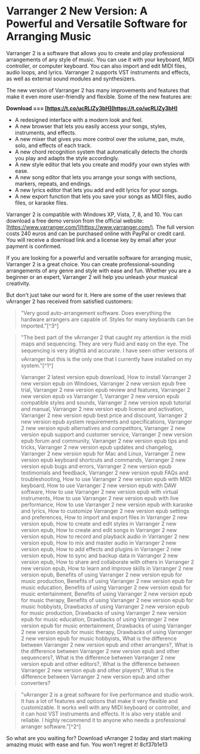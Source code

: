 
 
# Varranger 2 New Version: A Powerful and Versatile Software for Arranging Music
 
Varranger 2 is a software that allows you to create and play professional arrangements of any style of music. You can use it with your keyboard, MIDI controller, or computer keyboard. You can also import and edit MIDI files, audio loops, and lyrics. Varranger 2 supports VST instruments and effects, as well as external sound modules and synthesizers.
 
The new version of Varranger 2 has many improvements and features that make it even more user-friendly and flexible. Some of the new features are:
 
**Download === [https://t.co/ucRLlZy3bH](https://t.co/ucRLlZy3bH)**


 
- A redesigned interface with a modern look and feel.
- A new browser that lets you easily access your songs, styles, instruments, and effects.
- A new mixer that gives you more control over the volume, pan, mute, solo, and effects of each track.
- A new chord recognition system that automatically detects the chords you play and adapts the style accordingly.
- A new style editor that lets you create and modify your own styles with ease.
- A new song editor that lets you arrange your songs with sections, markers, repeats, and endings.
- A new lyrics editor that lets you add and edit lyrics for your songs.
- A new export function that lets you save your songs as MIDI files, audio files, or karaoke files.

Varranger 2 is compatible with Windows XP, Vista, 7, 8, and 10. You can download a free demo version from the official website: [https://www.varranger.com/](https://www.varranger.com/). The full version costs 240 euros and can be purchased online with PayPal or credit card. You will receive a download link and a license key by email after your payment is confirmed.
 
If you are looking for a powerful and versatile software for arranging music, Varranger 2 is a great choice. You can create professional-sounding arrangements of any genre and style with ease and fun. Whether you are a beginner or an expert, Varranger 2 will help you unleash your musical creativity.
  
But don't just take our word for it. Here are some of the user reviews that vArranger 2 has received from satisfied customers:

> "Very good auto-arrangement software. Does everything the hardware arrangers are capable of. Styles for many keyboards can be imported."[^3^]

> "The best part of the vArranger 2 that caught my attention is the midi maps and sequencing. They are very fluid and easy on the eye. The sequencing is very âtightâ and accurate. I have seen other versions of vArranger but this is the only one that I currently have installed on my system."[^1^]
> 
> 
> Varranger 2 latest version epub download,  How to install Varranger 2 new version epub on Windows,  Varranger 2 new version epub free trial,  Varranger 2 new version epub review and features,  Varranger 2 new version epub vs Varranger 1,  Varranger 2 new version epub compatible styles and sounds,  Varranger 2 new version epub tutorial and manual,  Varranger 2 new version epub license and activation,  Varranger 2 new version epub best price and discount,  Varranger 2 new version epub system requirements and specifications,  Varranger 2 new version epub alternatives and competitors,  Varranger 2 new version epub support and customer service,  Varranger 2 new version epub forum and community,  Varranger 2 new version epub tips and tricks,  Varranger 2 new version epub updates and changelog,  Varranger 2 new version epub for Mac and Linux,  Varranger 2 new version epub keyboard shortcuts and commands,  Varranger 2 new version epub bugs and errors,  Varranger 2 new version epub testimonials and feedback,  Varranger 2 new version epub FAQs and troubleshooting,  How to use Varranger 2 new version epub with MIDI keyboard,  How to use Varranger 2 new version epub with DAW software,  How to use Varranger 2 new version epub with virtual instruments,  How to use Varranger 2 new version epub with live performance,  How to use Varranger 2 new version epub with karaoke and lyrics,  How to customize Varranger 2 new version epub settings and preferences,  How to import and export files in Varranger 2 new version epub,  How to create and edit styles in Varranger 2 new version epub,  How to create and edit songs in Varranger 2 new version epub,  How to record and playback audio in Varranger 2 new version epub,  How to mix and master audio in Varranger 2 new version epub,  How to add effects and plugins in Varranger 2 new version epub,  How to sync and backup data in Varranger 2 new version epub,  How to share and collaborate with others in Varranger 2 new version epub,  How to learn and improve skills in Varranger 2 new version epub,  Benefits of using Varranger 2 new version epub for music production,  Benefits of using Varranger 2 new version epub for music education,  Benefits of using Varranger 2 new version epub for music entertainment,  Benefits of using Varranger 2 new version epub for music therapy,  Benefits of using Varranger 2 new version epub for music hobbyists,  Drawbacks of using Varranger 2 new version epub for music production,  Drawbacks of using Varranger 2 new version epub for music education,  Drawbacks of using Varranger 2 new version epub for music entertainment,  Drawbacks of using Varranger 2 new version epub for music therapy,  Drawbacks of using Varranger 2 new version epub for music hobbyists,  What is the difference between Varranger 2 new version epub and other arrangers?,  What is the difference between Varranger 2 new version epub and other sequencers?,  What is the difference between Varranger 2 new version epub and other editors?,  What is the difference between Varranger 2 new version epub and other players?,  What is the difference between Varranger 2 new version epub and other converters?

> "vArranger 2 is a great software for live performance and studio work. It has a lot of features and options that make it very flexible and customizable. It works well with any MIDI keyboard or controller, and it can host VST instruments and effects. It is also very stable and reliable. I highly recommend it to anyone who needs a professional arranger software."[^2^]

So what are you waiting for? Download vArranger 2 today and start making amazing music with ease and fun. You won't regret it!
 8cf37b1e13
 
